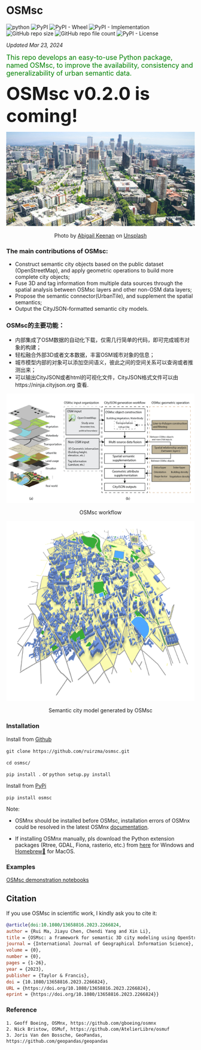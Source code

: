 OSMsc 
====
![python](https://img.shields.io/badge/python-3.7%20%7C%203.8%20%7C%203.9-blue?style=plastic)
![PyPI](https://img.shields.io/pypi/v/osmsc?style=plastic)
![PyPI - Wheel](https://img.shields.io/pypi/wheel/osmsc?style=plastic)
![PyPI - Implementation](https://img.shields.io/pypi/implementation/osmsc?style=plastic)
![GitHub repo size](https://img.shields.io/github/repo-size/ruirzma/osmsc?style=plastic)
![GitHub repo file count](https://img.shields.io/github/directory-file-count/ruirzma/osmsc?style=plastic)
![PyPI - License](https://img.shields.io/pypi/l/osmsc?style=plastic)


*Updated Mar 23, 2024*

<font color=green size=4> This repo develops an easy-to-use Python package, named OSMsc, to improve the availability, consistency and generalizability of urban semantic data.</font>

<font size=10> **OSMsc v0.2.0 is coming!** </font>


![](abigail-keenan-RaVcslj475Y-unsplash.jpg)

<p align = "center"> 
Photo by <a href="https://unsplash.com/@akeenster?utm_source=unsplash&utm_medium=referral&utm_content=creditCopyText">Abigail  Keenan</a> on <a href="https://unsplash.com/?utm_source=unsplash&utm_medium=referral&utm_content=creditCopyText">Unsplash</a>
</p>


###  The main contributions of OSMsc:
* Construct semantic city objects based on the public dataset (OpenStreetMap), and apply geometric operations to build more complete city objects;
* Fuse 3D and tag information from multiple data sources through the spatial analysis between OSMsc layers and other non-OSM data layers;
* Propose the semantic connector(UrbanTile), and supplement the spatial semantics;
* Output the CityJSON-formatted semantic city models.



###  OSMsc的主要功能：
* 内部集成了OSM数据的自动化下载，仅需几行简单的代码，即可完成城市对象的构建；
* 轻松融合外部3D或者文本数据，丰富OSM城市对象的信息；
* 城市模型内部的对象可以添加空间语义，彼此之间的空间关系可以查询或者推测出来；
* 可以输出CityJSON或者html的可视化文件，CityJSON格式文件可以由https://ninja.cityjson.org 查看.



![workflow](osmsc_workflow_updated.png "workflow")
<p align = "center"> OSMsc workflow</p>

<div align=center>
<img src="https://github.com/ruirzma/osmsc/blob/main/examples/Paris_cityjson.png" width="800" height="480"> 
</div>
<p align = "center"> Semantic city model generated by OSMsc</p>

### Installation


Install from [Github](https://github.com/ruirzma/osmsc)

`git clone https://github.com/ruirzma/osmsc.git`

`cd osmsc/`

`pip install .` or `python setup.py install`


Install from [PyPi](https://pypi.org/project/osmsc/)

`pip install osmsc`


Note: 

* OSMnx should be installed before OSMsc, installation errors of OSMnx could be resolved in the latest OSMnx [documentation](https://osmnx.readthedocs.io/en/stable/index.html).

* If installing OSMnx manually, pls download the Python extension packages (Rtree, GDAL, Fiona, rasterio, etc.) from [here](https://www.lfd.uci.edu/~gohlke/pythonlibs/) for Windows and [Homebrew🍺](https://brew.sh/) for MacOS.


### Examples


[OSMsc demonstration notebooks](https://github.com/ruirzma/osmsc/tree/main/examples)


## Citation
If you use OSMsc in scientific work, I kindly ask you to cite it:

```bibtex
@article{doi:10.1080/13658816.2023.2266824,
author = {Rui Ma, Jiayu Chen, Chendi Yang and Xin Li},
title = {OSMsc: a framework for semantic 3D city modeling using OpenStreetMap},
journal = {International Journal of Geographical Information Science},
volume = {0},
number = {0},
pages = {1-26},
year = {2023},
publisher = {Taylor & Francis},
doi = {10.1080/13658816.2023.2266824},
URL = {https://doi.org/10.1080/13658816.2023.2266824},
eprint = {https://doi.org/10.1080/13658816.2023.2266824}}
```


### Reference
    1. Geoff Boeing, OSMnx, https://github.com/gboeing/osmnx
    2. Nick Bristow, OSMuf, https://github.com/AtelierLibre/osmuf
    3. Joris Van den Bossche, GeoPandas, https://github.com/geopandas/geopandas

